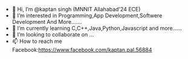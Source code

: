 - 👋 Hi, I’m @kaptan singh (MNNIT Allahabad'24 ECE)
- 👀 I’m interested in Programming,App Development,Softwere Development And More.......
- 🌱 I’m currently learning C,C++,Java,Python,Javascript and more......
- 💞️ I’m looking to collaborate on ...
- 📫 How to reach me Facebook:https://www.facebook.com/kaptan.pal.56884

<!---
kaptan0428/kaptan0428 is a ✨ special ✨ repository because its `README.md` (this file) appears on your GitHub profile.
You can click the Preview link to take a look at your changes.
--->
